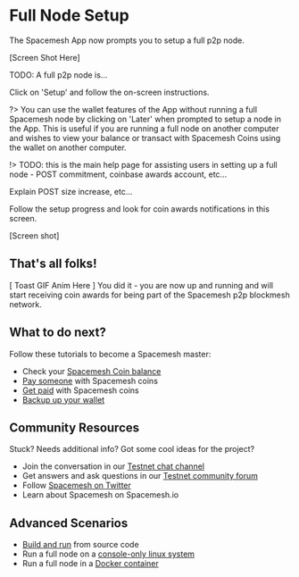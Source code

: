 # Full Node Setup

The Spacemesh App now prompts you to setup a full p2p node.

[Screen Shot Here]

TODO: A full p2p node is...


Click on 'Setup' and follow the on-screen instructions.

?> You can use the wallet features of the App without running a full Spacemesh node by clicking on 'Later' when prompted to setup a node in the App.
This is useful if you are running a full node on another computer and wishes to view your balance or transact with Spacemesh Coins using the wallet on another computer.

!> TODO: this is the main help page for assisting users in setting up a full node - POST commitment, coinbase awards account, etc...

Explain POST size increase, etc...

Follow the setup progress and look for coin awards notifications in this screen.

[Screen shot]

## That's all folks!

[ Toast GIF Anim Here ]
You did it - you are now up and running and will start receiving coin awards for being part of the Spacemesh p2p blockmesh network.

## What to do next?

Follow these tutorials to become a Spacemesh master:

- Check your [Spacemesh Coin balance](balance.md)
- [Pay someone](pay.md) with Spacemesh coins
- [Get paid](getting_paid.md) with Spacemesh coins
- [Backup up your wallet](backup.md)

## Community Resources
Stuck? Needs additional info? Got some cool ideas for the project?
- Join the conversation in our [Testnet chat channel](https://gitter.im/spacemesh-os/testnet)
- Get answers and ask questions in our [Testnet community forum](https://community.spacemesh.io)
- Follow [Spacemesh on Twitter](https://twitter.com/teamspacemesh)
- Learn about Spacemesh on Spacemesh.io

## Advanced Scenarios
- [Build and run](build.md) from source code
- Run a full node on a [console-only linux system](linux.md)
- Run a full node in a [Docker container](docker.md)
